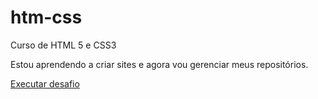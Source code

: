 # htm-css
 Curso de HTML 5 e CSS3

Estou aprendendo a criar sites e agora vou gerenciar meus repositórios.

<a href ="https://pedroccorrea.github.io/htm-css/desafios/d010v2/index.html">Executar desafio<a>